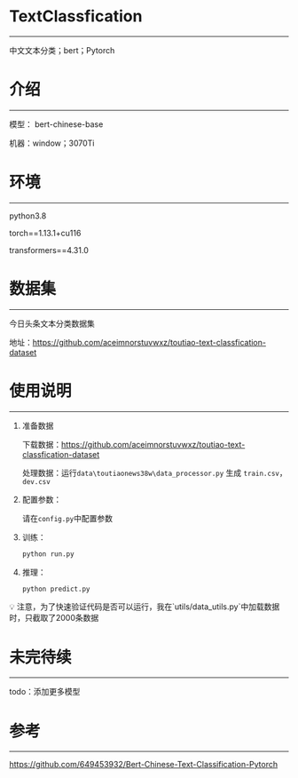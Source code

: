# **TextClassfication**

---

中文文本分类；bert；Pytorch

# **介绍**

---

模型： bert-chinese-base

机器：window；3070Ti

# 环境

---

python3.8

torch==1.13.1+cu116

transformers==4.31.0

# **数据集**

---

今日头条文本分类数据集

地址：https://github.com/aceimnorstuvwxz/toutiao-text-classfication-dataset

# 使用说明

---

1. 准备数据
    
    下载数据：https://github.com/aceimnorstuvwxz/toutiao-text-classfication-dataset
    
    处理数据：运行`data\toutiaonews38w\data_processor.py` 生成 `train.csv`，`dev.csv`
    
2. 配置参数：
    
    请在`config.py`中配置参数
    
3. 训练：
    
    ```python
    python run.py
    ```
    
4. 推理：
    
    ```python
    python predict.py
    ```
    

<aside>
💡 注意，为了快速验证代码是否可以运行，我在`utils/data_utils.py`中加载数据时，只截取了2000条数据

</aside>

# 未完待续

---

todo：添加更多模型

# 参考

---

https://github.com/649453932/Bert-Chinese-Text-Classification-Pytorch
